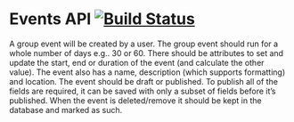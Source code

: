 # Events API [![Build Status](https://travis-ci.org/Guilleves/events.svg?branch=master)](https://travis-ci.org/Guilleves/events/)

A group event will be created by a user. The group event should run for a whole number of days e.g.. 30 or 60. There should be attributes to set and update the start, end or duration of the event (and calculate the other value). The event also has a name, description (which supports formatting) and location. The event should be draft or published. To publish all of the fields are required, it can be saved with only a subset of fields before it’s published. When the event is deleted/remove it should be kept in the database and marked as such.
